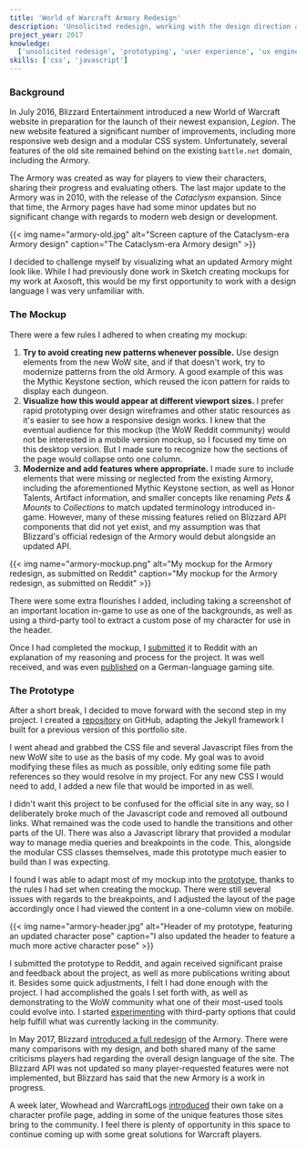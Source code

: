 ```yaml
---
title: 'World of Warcraft Armory Redesign'
description: 'Unsolicited redesign, working with the design direction and code of an existing site to create an updated user experience'
project_year: 2017
knowledge:
  ['unsolicited redesign', 'prototyping', 'user experience', 'ux engineering']
skills: ['css', 'javascript']
---
```


### Background

In July 2016, Blizzard Entertainment introduced a new World of Warcraft website in preparation for the launch of their newest expansion, _Legion_. The new website featured a significant number of improvements, including more responsive web design and a modular CSS system. Unfortunately, several features of the old site remained behind on the existing `battle.net` domain, including the Armory.

The Armory was created as way for players to view their characters, sharing their progress and evaluating others. The last major update to the Armory was in 2010, with the release of the _Cataclysm_ expansion. Since that time, the Armory pages have had some minor updates but no significant change with regards to modern web design or development.

{{< img name="armory-old.jpg" alt="Screen capture of the Cataclysm-era Armory design" caption="The Cataclysm-era Armory design" >}}

I decided to challenge myself by visualizing what an updated Armory might look like. While I had previously done work in Sketch creating mockups for my work at Axosoft, this would be my first opportunity to work with a design language I was very unfamiliar with.

### The Mockup

There were a few rules I adhered to when creating my mockup:

1. **Try to avoid creating new patterns whenever possible.** Use design elements from the new WoW site, and if that doesn't work, try to modernize patterns from the old Armory. A good example of this was the Mythic Keystone section, which reused the icon pattern for raids to display each dungeon.
2. **Visualize how this would appear at different viewport sizes.** I prefer rapid prototyping over design wireframes and other static resources as it's easier to see how a responsive design works. I knew that the eventual audience for this mockup (the WoW Reddit community) would not be interested in a mobile version mockup, so I focused my time on this desktop version. But I made sure to recognize how the sections of the page would collapse onto one column.
3. **Modernize and add features where appropriate.** I made sure to include elements that were missing or neglected from the existing Armory, including the aforementioned Mythic Keystone section, as well as Honor Talents, Artifact information, and smaller concepts like renaming _Pets & Mounts_ to _Collections_ to match updated terminology introduced in-game. However, many of these missing features relied on Blizzard API components that did not yet exist, and my assumption was that Blizzard's official redesign of the Armory would debut alongside an updated API.

{{< img name="armory-mockup.png" alt="My mockup for the Armory redesign, as submitted on Reddit" caption="My mockup for the Armory redesign, as submitted on Reddit" >}}

There were some extra flourishes I added, including taking a screenshot of an important location in-game to use as one of the backgrounds, as well as using a third-party tool to extract a custom pose of my character for use in the header.

Once I had completed the mockup, I [submitted](https://www.reddit.com/r/wow/comments/5olndg/theres_still_no_update_for_character_armory_pages/) it to Reddit with an explanation of my reasoning and process for the project. It was well received, and was even [published](http://www.buffed.de/World-of-Warcraft-Spiel-42971/News/Arsenal-Armory-neu-1218593/) on a German-language gaming site.

### The Prototype

After a short break, I decided to move forward with the second step in my project. I created a [repository](https://github.com/chilblane/wow-armory-redesign) on GitHub, adapting the Jekyll framework I built for a previous version of this portfolio site.

I went ahead and grabbed the CSS file and several Javascript files from the new WoW site to use as the basis of my code. My goal was to avoid modifying these files as much as possible, only editing some file path references so they would resolve in my project. For any new CSS I would need to add, I added a new file that would be imported in as well.

I didn't want this project to be confused for the official site in any way, so I deliberately broke much of the Javascript code and removed all outbound links. What remained was the code used to handle the transitions and other parts of the UI. There was also a Javascript library that provided a modular way to manage media queries and breakpoints in the code. This, alongside the modular CSS classes themselves, made this prototype much easier to build than I was expecting.

I found I was able to adapt most of my mockup into the [prototype](http://chilblane.github.io/wow-armory-redesign/dnasis), thanks to the rules I had set when creating the mockup. There were still several issues with regards to the breakpoints, and I adjusted the layout of the page accordingly once I had viewed the content in a one-column view on mobile.

{{< img name="armory-header.jpg" alt="Header of my prototype, featuring an updated character pose" caption="I also updated the header to feature a much more active character pose" >}}

I submitted the prototype to Reddit, and again received significant praise and feedback about the project, as well as more publications writing about it. Besides some quick adjustments, I felt I had done enough with the project. I had accomplished the goals I set forth with, as well as demonstrating to the WoW community what one of their most-used tools could evolve into. I started [experimenting](https://github.com/chilblane/inspect) with third-party options that could help fulfill what was currently lacking in the community.

In May 2017, Blizzard [introduced a full redesign](https://worldofwarcraft.com/en-us/news/20634739/your-new-profile-page-is-here) of the Armory. There were many comparisons with my design, and both shared many of the same criticisms players had regarding the overall design language of the site. The Blizzard API was not updated so many player-requested features were not implemented, but Blizzard has said that the new Armory is a work in progress.

A week later, Wowhead and WarcraftLogs [introduced](http://www.wowhead.com/news=264191/warcraft-logs-launches-raiding-character-profiles) their own take on a character profile page, adding in some of the unique features those sites bring to the community. I feel there is plenty of opportunity in this space to continue coming up with some great solutions for Warcraft players.
